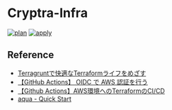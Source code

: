 # Cryptra-Infra

[![plan](https://github.com/XxxKMSxxX/Cryptra-Infra/actions/workflows/plan.yml/badge.svg)](https://github.com/XxxKMSxxX/Cryptra-Infra/actions/workflows/plan.yml)
[![apply](https://github.com/XxxKMSxxX/Cryptra-Infra/actions/workflows/apply.yml/badge.svg)](https://github.com/XxxKMSxxX/Cryptra-Infra/actions/workflows/apply.yml)

## Reference

- [Terragruntで快適なTerraformライフをめざす](https://developers.freee.co.jp/entry/terragrunt-basics)
- [【GitHub Actions】 OIDC で AWS 認証を行う](https://zenn.dev/yn26/articles/df05547c44b379)
- [【Github Actions】AWS環境へのTerraformのCI/CD](https://zenn.dev/yn26/articles/3429b834bb0e42)
- [aqua - Quick Start](https://aquaproj.github.io/docs/tutorial)

